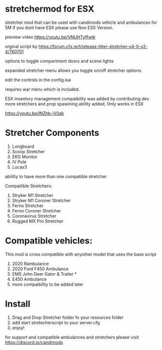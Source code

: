 # stretchermod for ESX
stretcher mod that can be used with candimods vehicle and ambulances for 5M 
if you dont have ESX please use Non ESX Version.

preview video https://youtu.be/VNUHTyffwtk

orginal script by https://forum.cfx.re/t/release-litter-stretcher-v4-0-v2-4/760701

options to toggle compartment doors and scene lights

expanded stretcher menu allows you toggle on/off stretcher options 

edit the controls in the config.lua

requires war menu which is included.

ESX inventory management compaibility was added by contributing dev
more stretchers and prop spawining ability added, Only works in ESX

https://youtu.be/lNZhb-iV0ak

# Stretcher Components
1. Longboard
2. Scoop Stretcher 
3. EKG Monitor 
4. IV Pole
5. Lucas3

abiility to have more than one compatible stretcher 

Compaitible Stretchers:
1. Stryker M1 Stretcher 
2. Stryker M1 Coroner Stretcher
3. Ferno Stretcher
4. Ferno Coroner Stretcher 
5. Coronavirus Stretcher 
6. Rugged MX Pro Stretcher

# Compatible vehicles:
This mod is cross compatible with anyother model that uses the base script 

1. 2020 Rambulance
2. 2020 Ford F450 Ambulance
3. EMS John Deer Gator & Trailer *
4. E450 Ambulance
5. more compaibility to be added later

# Install 
1. Drag and Drop Stretcher folder fo your resources folder
2. add start stretecherscript to your server.cfg
3. enjoy! 

for support and compatible ambulances and stretchers please visit https://discord.io/candimods

